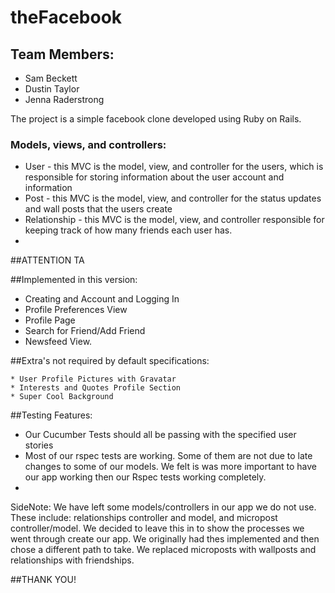 theFacebook
===========

## Team Members:
* Sam Beckett
* Dustin Taylor
* Jenna Raderstrong

The project is a simple facebook clone developed using Ruby on Rails. 


### Models, views, and controllers:

* User - this MVC is the model, view, and controller for the users, which is responsible for storing information about the user account and information
* Post - this MVC is the model, view, and controller for the status updates and wall posts that the users create
* Relationship - this MVC is the model, view, and controller responsible for keeping track of how many friends each user has. 
* 

##ATTENTION TA

##Implemented in this version:
  * Creating and Account and Logging In
  * Profile Preferences View
  * Profile Page
  * Search for Friend/Add Friend
  * Newsfeed View.


##Extra's not required by default specifications:

    * User Profile Pictures with Gravatar
    * Interests and Quotes Profile Section
    * Super Cool Background

##Testing Features:
  * Our Cucumber Tests should all be passing with the specified user stories
  * Most of our rspec tests are working. Some of them are not due to late changes to some of our models. We felt is was more important to have our app working then our Rspec tests working completely. 
*

SideNote: We have left some models/controllers in our app we do not use. These include: relationships controller and model, and micropost controller/model. We decided to leave this in to show the processes we went through create our app. We originally had thes implemented and then chose a different path to take. We replaced microposts with wallposts and relationships with friendships. 


##THANK YOU!
  
  
  
